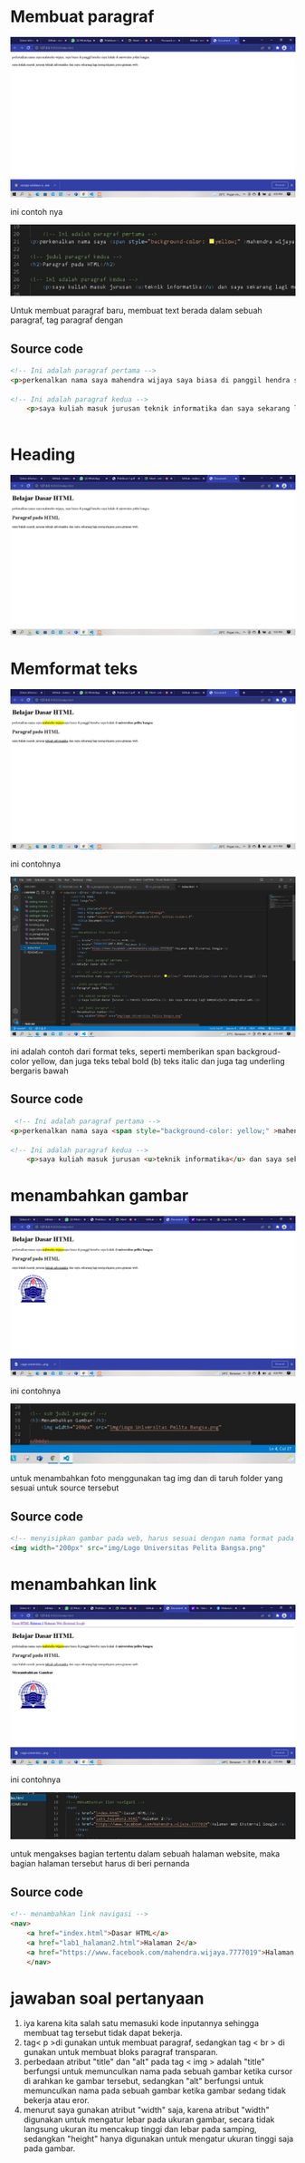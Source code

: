 # Membuat paragraf


![paragraf](img/ss_paragraf.png)

ini contoh nya

![paragraf](img/codingan%20menambahkan%20paragraf.jpg)

Untuk membuat paragraf baru, membuat text berada dalam sebuah paragraf, tag paragraf dengan <p>

## Source code
```html
<!-- Ini adalah paragraf pertama -->
<p>perkenalkan nama saya mahendra wijaya saya biasa di panggil hendra saya kuliah di universitas pelita bangsa.</p>

<!-- Ini adalah paragraf kedua -->
    <p>saya kuliah masuk jurusan teknik informatika dan saya sekarang lagi mempelajarin pemograman web.</p>
    
```

# Heading

![heading](img/heading.png)

# Memformat teks

![teksformat](img/format_teks.png)

ini contohnya

![teksformat](img/codingan%20format%20teks.png)

ini adalah contoh dari format teks, seperti memberikan span backgroud-color yellow, dan juga teks tebal bold (b) teks italic dan juga tag underling bergaris bawah

## Source code

```html
 <!-- Ini adalah paragraf pertama -->
<p>perkenalkan nama saya <span style="background-color: yellow;" >mahendra wijaya</span>saya biasa di panggil <i>hendra</i> saya kuliah di <b>universitas pelita bangsa</b>.</p>
    
<!-- Ini adalah paragraf kedua -->
    <p>saya kuliah masuk jurusan <u>teknik informatika</u> dan saya sekarang lagi mempelajarin pemograman web.</p>    
```
# menambahkan gambar

![menambahkanfoto](img/tambahfoto.png)

ini contohnya

![menambahkanfoto](img/codingan%20menambahkan%20gambar.jpg)

untuk menambahkan foto menggunakan tag img dan di taruh folder yang sesuai untuk source tersebut

## Source code

```html
<!-- menyisipkan gambar pada web, harus sesuai dengan nama format pada folder -->
<img width="200px" src="img/Logo Universitas Pelita Bangsa.png"
```
# menambahkan link

![menambahkanlink](img/tambahlink.png)

ini contohnya

![menambahkanlink](img/coding%20menambahkan%20link.jpg)

untuk mengakses bagian tertentu dalam sebuah halaman website, maka bagian halaman tersebut harus di beri pernanda

## Source code
```html
<!-- menambahkan link navigasi -->
<nav>
    <a href="index.html">Dasar HTML</a>
    <a href="lab1_halaman2.html">Halaman 2</a>
    <a href="https://www.facebook.com/mahendra.wijaya.7777019">Halaman Web Eksternal Google</a>
    </nav>
```
# jawaban soal pertanyaan

1. iya karena kita salah satu memasuki kode inputannya sehingga membuat tag tersebut tidak dapat bekerja.
2. tag< p >di gunakan untuk membuat paragraf, sedangkan tag < br > di gunakan untuk membuat bloks paragraf transparan.
3. perbedaan atribut "title" dan "alt" pada tag < img > adalah "title" berfungsi untuk memunculkan nama pada sebuah gambar ketika cursor di arahkan ke gambar tersebut, sedangkan "alt" berfungsi untuk memunculkan nama pada sebuah gambar ketika gambar sedang tidak bekerja atau eror.
4. menurut saya gunakan atribut "width" saja, karena atribut "width" digunakan untuk mengatur lebar pada ukuran gambar, secara tidak langsung ukuran itu mencakup tinggi dan lebar pada samping, sedangkan "height" hanya digunakan untuk mengatur ukuran tinggi saja pada gambar.